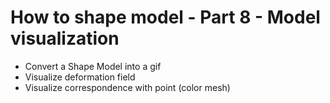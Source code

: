 # How to shape model - Part 8 - Model visualization

- Convert a Shape Model into a gif
- Visualize deformation field
- Visualize correspondence with point (color mesh)